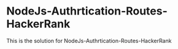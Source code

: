 # NodeJs-Authrtication-Routes-HackerRank
This is the solution for NodeJs-Authrtication-Routes-HackerRank
